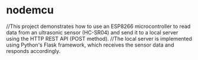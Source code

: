 # nodemcu
//This project demonstrates how to use an ESP8266 microcontroller to read data from an ultrasonic sensor (HC-SR04) and send it to a local server using the HTTP REST API (POST method). 
//The local server is implemented using Python's Flask framework, which receives the sensor data and responds accordingly.
